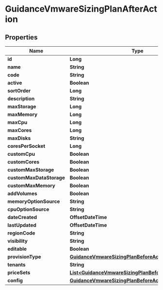 

# GuidanceVmwareSizingPlanAfterAction

## Properties

Name | Type | Description | Notes
------------ | ------------- | ------------- | -------------
**id** | **Long** |  |  [optional]
**name** | **String** |  |  [optional]
**code** | **String** |  |  [optional]
**active** | **Boolean** |  |  [optional]
**sortOrder** | **Long** |  |  [optional]
**description** | **String** |  |  [optional]
**maxStorage** | **Long** |  |  [optional]
**maxMemory** | **Long** |  |  [optional]
**maxCpu** | **Long** |  |  [optional]
**maxCores** | **Long** |  |  [optional]
**maxDisks** | **String** |  |  [optional]
**coresPerSocket** | **Long** |  |  [optional]
**customCpu** | **Boolean** |  |  [optional]
**customCores** | **Boolean** |  |  [optional]
**customMaxStorage** | **Boolean** |  |  [optional]
**customMaxDataStorage** | **Boolean** |  |  [optional]
**customMaxMemory** | **Boolean** |  |  [optional]
**addVolumes** | **Boolean** |  |  [optional]
**memoryOptionSource** | **String** |  |  [optional]
**cpuOptionSource** | **String** |  |  [optional]
**dateCreated** | **OffsetDateTime** |  |  [optional]
**lastUpdated** | **OffsetDateTime** |  |  [optional]
**regionCode** | **String** |  |  [optional]
**visibility** | **String** |  |  [optional]
**editable** | **Boolean** |  |  [optional]
**provisionType** | [**GuidanceVmwareSizingPlanBeforeActionProvisionType**](GuidanceVmwareSizingPlanBeforeActionProvisionType.md) |  |  [optional]
**tenants** | **String** |  |  [optional]
**priceSets** | [**List&lt;GuidanceVmwareSizingPlanBeforeActionPriceSets&gt;**](GuidanceVmwareSizingPlanBeforeActionPriceSets.md) |  |  [optional]
**config** | [**GuidanceVmwareSizingPlanBeforeActionConfig**](GuidanceVmwareSizingPlanBeforeActionConfig.md) |  |  [optional]



